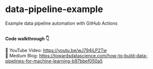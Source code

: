 # data-pipeline-example
Example data pipeline automation with GitHub Actions
<br><br>

**Code walkthrough 👇**

🎥 YouTube Video: https://youtu.be/wJ794jLP2Tw <br>
📰 Medium Blog: https://towardsdatascience.com/how-to-build-data-pipelines-for-machine-learning-b97bbef050a5
